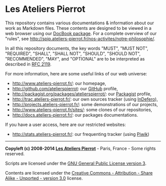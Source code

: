 Les Ateliers Pierrot
=============

This repository contains various documentations & information about our work as Markdown files.
These contents are designed to be viewed in a web browser using our
[DocBook package](http://github.com/atelierspierrot/docbook). For a complete overview of our
"rules", see <http://spip.ateliers-pierrot.fr/nos-activites/notre-philosophie/>.

In all this repository documents, the key words "MUST", "MUST NOT", "REQUIRED", "SHALL",
"SHALL NOT", "SHOULD", "SHOULD NOT", "RECOMMENDED", "MAY", and "OPTIONAL" are to be interpreted
as described in [RFC 2119](http://www.ietf.org/rfc/rfc2119.txt).

For more information, here are some useful links of our web universe:

-   <http://www.ateliers-pierrot.fr/>: our homepage,
-   <http://github.com/atelierspierrot>: our [GitHub](http://www.github.com/) profile,
-   <http://packagist.org/packages/atelierspierrot/>: our [Packagist](http://packagist.org/) profile,
-   <http://trac.ateliers-pierrot.fr/>: our own sources tracker (using [InDefero](http://www.indefero.net/)),
-   <http://projects.ateliers-pierrot.fr/>: some demonstrations of our projects,
-   <http://www.ateliers-pierrot.fr/sites/>: some clones of our repositories,
-   <http://docs.ateliers-pierrot.fr/>: our packages documentations.

If you have a user access, here are our restricted websites:

-   <http://stats.ateliers-pierrot.fr/>: our frequenting tracker (using [Piwik](http://piwik.org/))


----
**Copyleft (c) 2008-2014 [Les Ateliers Pierrot](http://www.ateliers-pierrot.fr/)** - Paris, France - Some rights reserved.

Scripts are licensed under the [GNU General Public License version 3](http://www.gnu.org/licenses/gpl.html).

Contents are licensed under the [Creative Commons - Attribution - Share Alike - Unported - version 3.0](http://creativecommons.org/licenses/by-sa/3.0/) license.
